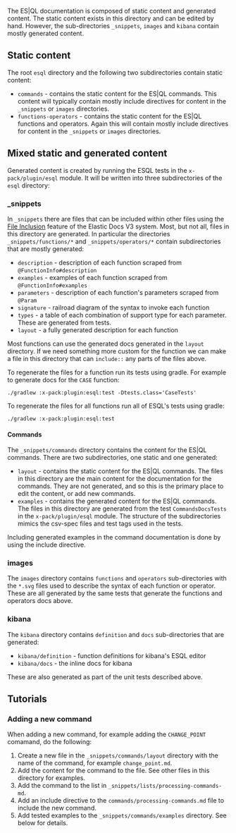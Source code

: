 The ES|QL documentation is composed of static content and generated content.
The static content exists in this directory and can be edited by hand.
However, the sub-directories `_snippets`, `images` and `kibana` contain mostly
generated content.

## Static content

The root `esql` directory and the following two subdirectories contain static content:
* `commands` - contains the static content for the ES|QL commands.
  This content will typically contain mostly include directives for content in the `_snippets` or `images` directories.
* `functions-operators` - contains the static content for the ES|QL functions and operators.
  Again this will contain mostly include directives for content in the `_snippets` or `images` directories.

## Mixed static and generated content

Generated content is created by running the ESQL tests in the `x-pack/plugin/esql` module.
It will be written into three subdirectories of the `esql` directory:

### _snippets

In `_snippets` there are files that can be included within other files using the
[File Inclusion](https://elastic.github.io/docs-builder/syntax/file_inclusion/)
feature of the Elastic Docs V3 system.
Most, but not all, files in this directory are generated.
In particular the directories `_snippets/functions/*` and `_snippets/operators/*`
contain subdirectories that are mostly generated:

* `description` - description of each function scraped from `@FunctionInfo#description`
* `examples` - examples of each function scraped from `@FunctionInfo#examples`
* `parameters` - description of each function's parameters scraped from `@Param`
* `signature` - railroad diagram of the syntax to invoke each function
* `types` - a table of each combination of support type for each parameter. These are generated from tests.
* `layout` - a fully generated description for each function

Most functions can use the generated docs generated in the `layout` directory.
If we need something more custom for the function we can make a file in this
directory that can `include::` any parts of the files above.

To regenerate the files for a function run its tests using gradle.
For example to generate docs for the `CASE` function:
```
./gradlew :x-pack:plugin:esql:test -Dtests.class='CaseTests'
```

To regenerate the files for all functions run all of ESQL's tests using gradle:
```
./gradlew :x-pack:plugin:esql:test
```

#### Commands

The `_snippets/commands` directory contains the content for the ES|QL commands.
There are two subdirectories, one static and one generated:
* `layout` - contains the static content for the ES|QL commands.
  The files in this directory are the main content for the documentation for the commands.
  They are not generated, and so this is the primary place to edit the content, or add new commands.
* `examples` - contains the generated content for the ES|QL commands.
  The files in this directory are generated from the test `CommandsDocsTests` in the `x-pack/plugin/esql` module.
  The structure of the subdirectories mimics the csv-spec files and test tags used in the tests.

Including generated examples in the command documentation is done by using the include directive.

### images

The `images` directory contains `functions` and `operators` sub-directories with
the `*.svg` files used to describe the syntax of each function or operator.
These are all generated by the same tests that generate the functions and operators docs above.

### kibana

The `kibana` directory contains `definition` and `docs` sub-directories that are generated:

* `kibana/definition` - function definitions for kibana's ESQL editor
* `kibana/docs` - the inline docs for kibana

These are also generated as part of the unit tests described above.

## Tutorials

### Adding a new command

When adding a new command, for example adding the `CHANGE_POINT` comamand, do the following:
1. Create a new file in the `_snippets/commands/layout` directory with the name of the command, for example `change_point.md`.
2. Add the content for the command to the file. See other files in this directory for examples.
3. Add the command to the list in `_snippets/lists/processing-commands-md`.
4. Add an include directive to the `commands/processing-commands.md` file to include the new command.
5. Add tested examples to the `_snippets/commands/examples` directory. See below for details.
